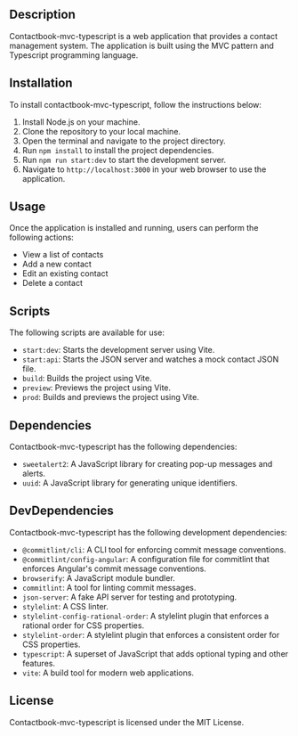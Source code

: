 Description
-----------

Contactbook-mvc-typescript is a web application that provides a contact management system. The application is built using the MVC pattern and Typescript programming language.

Installation
------------

To install contactbook-mvc-typescript, follow the instructions below:

1.  Install Node.js on your machine.
2.  Clone the repository to your local machine.
3.  Open the terminal and navigate to the project directory.
4.  Run `npm install` to install the project dependencies.
5.  Run `npm run start:dev` to start the development server.
6.  Navigate to `http://localhost:3000` in your web browser to use the application.

Usage
-----

Once the application is installed and running, users can perform the following actions:

-   View a list of contacts
-   Add a new contact
-   Edit an existing contact
-   Delete a contact

Scripts
-------

The following scripts are available for use:

-   `start:dev`: Starts the development server using Vite.
-   `start:api`: Starts the JSON server and watches a mock contact JSON file.
-   `build`: Builds the project using Vite.
-   `preview`: Previews the project using Vite.
-   `prod`: Builds and previews the project using Vite.

Dependencies
------------

Contactbook-mvc-typescript has the following dependencies:

-   `sweetalert2`: A JavaScript library for creating pop-up messages and alerts.
-   `uuid`: A JavaScript library for generating unique identifiers.

DevDependencies
---------------

Contactbook-mvc-typescript has the following development dependencies:

-   `@commitlint/cli`: A CLI tool for enforcing commit message conventions.
-   `@commitlint/config-angular`: A configuration file for commitlint that enforces Angular's commit message conventions.
-   `browserify`: A JavaScript module bundler.
-   `commitlint`: A tool for linting commit messages.
-   `json-server`: A fake API server for testing and prototyping.
-   `stylelint`: A CSS linter.
-   `stylelint-config-rational-order`: A stylelint plugin that enforces a rational order for CSS properties.
-   `stylelint-order`: A stylelint plugin that enforces a consistent order for CSS properties.
-   `typescript`: A superset of JavaScript that adds optional typing and other features.
-   `vite`: A build tool for modern web applications.

License
-------

Contactbook-mvc-typescript is licensed under the MIT License.
